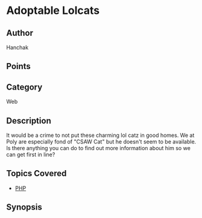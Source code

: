 # Adoptable Lolcats
## Author
Hanchak
## Points

## Category
Web
## Description
It would be a crime to not put these charming lol catz in good homes. We at Poly are especially fond of "CSAW Cat" but he doesn't seem to be available. Is there anything you can do to find out more information about him so we can get first in line?
## Topics Covered

- [PHP](/web-exploitation/php/what-is-php/)
## Synopsis

